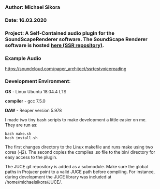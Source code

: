 
### Author: Michael Sikora
### Date: 16.03.2020
### Project: A Self-Contained audio plugin for the SoundScapeRenderer software. The SoundScape Renderer software is hosted [here (SSR repository)](https://github.com/SoundScapeRenderer/ssr).

### Example Audio

https://soundcloud.com/paper_architect/ssrtestvoicereading

### Development Environment:
**OS** - Linux Ubuntu 18.04.4 LTS

**compiler** - gcc 7.5.0

**DAW** - Reaper version 5.978

I made two tiny bash scripts to make development a little easier on me. They are run as:

```shell
bash make.sh
bash install.sh
```

The first changes directory to the Linux makefile and runs make using two cores (-j2). The second copies the compiles .so file to the bin/ directory for easy access to the plugin. 

The JUCE git repository is added as a submodule.
Make sure the global paths in Projucer point to a valid JUCE path before compiling. 
For instance, during development the JUCE library was included at /home/michaelsikora/JUCE/. 


